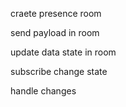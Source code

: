 

craete presence room

send payload in room 

update data state in room

subscribe change state

handle changes
